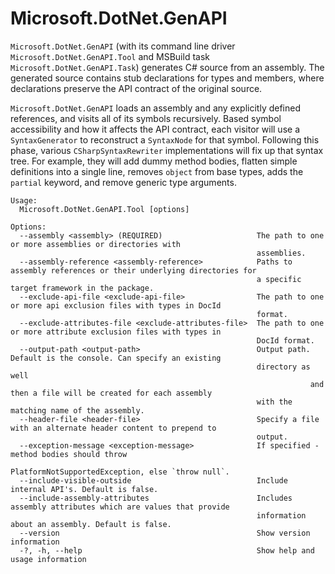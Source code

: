 # Microsoft.DotNet.GenAPI

`Microsoft.DotNet.GenAPI` (with its command line driver `Microsoft.DotNet.GenAPI.Tool` and MSBuild task `Microsoft.DotNet.GenAPI.Task`) generates C# source from an assembly. The generated source contains stub declarations for types and members, where declarations preserve the API contract of the original source.

`Microsoft.DotNet.GenAPI` loads an assembly and any explicitly defined references, and visits all of its symbols recursively. Based symbol accessibility and how it affects the API contract, each visitor will use a `SyntaxGenerator` to reconstruct a `SyntaxNode` for that symbol. Following this phase, various `CSharpSyntaxRewriter` implementations will fix up that syntax tree. For example, they will add dummy method bodies, flatten simple definitions into a single line, removes `object` from base types, adds the `partial` keyword, and remove generic type arguments.

```
Usage:
  Microsoft.DotNet.GenAPI.Tool [options]

Options:
  --assembly <assembly> (REQUIRED)                     The path to one or more assemblies or directories with
                                                       assemblies.
  --assembly-reference <assembly-reference>            Paths to assembly references or their underlying directories for
                                                       a specific target framework in the package.
  --exclude-api-file <exclude-api-file>                The path to one or more api exclusion files with types in DocId
                                                       format.
  --exclude-attributes-file <exclude-attributes-file>  The path to one or more attribute exclusion files with types in
                                                       DocId format.
  --output-path <output-path>                          Output path. Default is the console. Can specify an existing
                                                       directory as well
                                                                   and then a file will be created for each assembly
                                                       with the matching name of the assembly.
  --header-file <header-file>                          Specify a file with an alternate header content to prepend to
                                                       output.
  --exception-message <exception-message>              If specified - method bodies should throw
                                                       PlatformNotSupportedException, else `throw null`.
  --include-visible-outside                            Include internal API's. Default is false.
  --include-assembly-attributes                        Includes assembly attributes which are values that provide
                                                       information about an assembly. Default is false.
  --version                                            Show version information
  -?, -h, --help                                       Show help and usage information
```